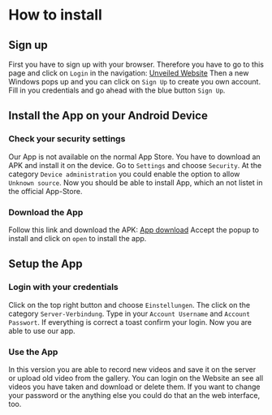 # How to install

## Sign up
First you have to sign up with your browser. Therefore you have to go to this page and click on `Login` in the navigation: [Unveiled Website](http://sas.systemgrid.de/unveiled/ftp/webinterface/)
Then a new Windows pops up and you can click on `Sign Up` to create you own account. Fill in you credentials and go ahead with the blue button `Sign Up`.

## Install the App on your Android Device

### Check your security settings
Our App is not available on the normal App Store. You have to download an APK and install it on the device. Go to `Settings` and choose `Security`. At the category `Device administration` you could enable the option to allow `Unknown source`.
Now you should be able to install App, which an not listet in the official App-Store.

### Download the App
Follow this link and download the APK: [App download](https://github.com/SAS-Systems/Android-App/raw/master/HTTPupload/app/build/outputs/apk/app-debug.apk) 
Accept the popup to install and click on `open` to install the app.

## Setup the App

### Login with your credentials
Click on the top right button and choose `Einstellungen`. The click on the category `Server-Verbindung`. Type in your `Account Username` and `Account Passwort`. If everything is correct a toast confirm your login. Now you are able to use our app.

### Use the App

In this version you are able to record new videos and save it on the server or upload old video from the gallery. You can login on the Website an see all videos you have taken and download or delete them. If you want to change your password or the anything else you could do that an the web interface, too.

